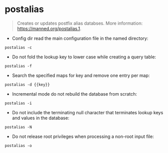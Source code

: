 # postalias

> Creates or updates postfix alias databses.
> More information: <https://manned.org/postalias.1>.

- Config dir read the main configuration file in the named directory:

`postalias -c `

- Do not fold the lookup key to lower case while creating a query table:

`postalias -f`

- Search the specified maps for key and remove one entry per map:

`postalias -d {{key}}`

- Incremental mode do not rebuild the database from scratch:

`postalias -i`

- Do not include the terminating null character that terminates lookup keys and values in the database:

`postalias -N`

- Do not release root privileges when processing a non-root input file:

`postalias -o`
